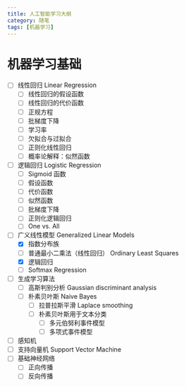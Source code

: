 ```yaml
---
title: 人工智能学习大纲
category: 随笔
tags: [机器学习]
---
```


# 机器学习基础

- [ ] 线性回归 Linear Regression
  - [ ] 线性回归的假设函数
  - [ ] 线性回归的代价函数
  - [ ] 正规方程
  - [ ] 批梯度下降
  - [ ] 学习率
  - [ ] 欠拟合与过拟合
  - [ ] 正则化线性回归
  - [ ] 概率论解释：似然函数
- [ ] 逻辑回归 Logistic Regression
  - [ ] Sigmoid 函数
  - [ ] 假设函数
  - [ ] 代价函数
  - [ ] 似然函数
  - [ ] 批梯度下降
  - [ ] 正则化逻辑回归
  - [ ] One vs. All
- [ ] 广义线性模型 Generalized Linear Models
  - [x] 指数分布族
  - [ ] 普通最小二乘法（线性回归） Ordinary Least Squares
  - [x] 逻辑回归
  - [ ] Softmax Regression
- [ ] 生成学习算法
  - [ ] 高斯判别分析 Gaussian discriminant analysis
  - [ ] 朴素贝叶斯 Naive Bayes
    - [ ] 拉普拉斯平滑 Laplace smoothing
    - [ ] 朴素贝叶斯用于文本分类
      - [ ] 多元伯努利事件模型
      - [ ] 多项式事件模型
- [ ] 感知机
- [ ] 支持向量机 Support Vector Machine
- [ ] 基础神经网络
  - [ ] 正向传播
  - [ ] 反向传播